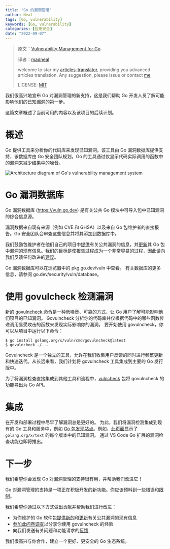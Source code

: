 ```yaml
---
title: "Go 的漏洞管理"
author: Neal
tags: [Go, vulnerability]
keywords: [Go, vulnerability]
categories: [应用安全]
date: "2022-09-07" 
---
```


>原文：[Vulnerability Management for Go](https://go.dev/blog/vuln)
>
>译者：[madneal](https://github.com/madneal)
>
>welcome to star my [articles-translator](https://github.com/madneal/articles-translator/), providing you advanced articles translation. Any suggestion, please issue or contact [me](mailto:bing.ecnu@gmail.com)
>
>LICENSE: [MIT](https://opensource.org/licenses/MIT)

我们很高兴地宣布 Go 对漏洞管理的新支持，这是我们帮助 Go 开发人员了解可能影响他们的已知漏洞的第一步。

这篇文章概述了当前可用的内容以及该项目的后续计划。

# 概述

Go 提供工具来分析你的代码库来发现已知漏洞。该工具由 Go 漏洞数据库提供支持，该数据库由 Go 安全团队规划。Go 的工具通过仅显示代码实际调用的函数中的漏洞来减少结果中的噪音。

![Architecture diagram of Go's vulnerability management system](https://go.dev/blog/vuln/architecture.png)

# Go 漏洞数据库

Go 漏洞数据库 (https://vuln.go.dev) 是有关公共 Go 模块中可导入包中已知漏洞的综合信息源。

漏洞数据来自现有来源（例如 CVE 和 GHSA）以及来自 Go 包维护者的直接报告。Go 安全团队会审查这些信息并将其添加到数据库中。

我们鼓励包维护者在他们自己的项目中[提供](https://go.dev/s/vulndb-report-new)有关公共漏洞的信息，并[更新](https://go.dev/s/vulndb-report-feedback)其 Go 包中漏洞的现有信息。我们的目标是使报告过程成为一个非常容易的过程，因此请向我们反馈任何改进的[建议](https://golang.org/s/vuln-feedback)。

Go 漏洞数据库可以在浏览器中的 pkg.go.dev/vuln 中查看。 有关数据库的更多信息，请参阅 go.dev/security/vuln/database。

# 使用 govulcheck 检测漏洞

新的 [govulncheck 命令](https://pkg.go.dev/golang.org/x/vuln/cmd/govulncheck)是一种低噪音、可靠的方式，让 Go 用户了解可能影响他们项目的已知漏洞。 Govulncheck 分析你的代码库并仅根据代码中的哪些函数传递调用易受攻击的函数来发现实际影响你的漏洞。 要开始使用 govulncheck，你可以从项目中运行以下命令：

```
$ go install golang.org/x/vuln/cmd/govulncheck@latest
$ govulncheck ./...
```

Govulncheck 是一个独立的工具，允许在我们收集用户反馈的同时进行频繁更新和快速迭代。从长远来看，我们计划将 govulncheck 工具集成到主要的 Go 发行版中。

为了将漏洞检查直接集成到其他工具和流程中，[vulncheck](https://pkg.go.dev/golang.org/x/vuln/vulncheck) 包将 govulncheck 的功能导出为 Go API。

# 集成

在开发和部署过程中尽早了解漏洞总是更好的。 为此，我们将漏洞检测集成到现有的 Go 工具和服务中，例如 [Go 包发现站点](https://pkg.go.dev/)。例如，[此页面](https://pkg.go.dev/golang.org/x/text?tab=versions)显示了 `golang.org/x/text` 的每个版本中的已知漏洞。 通过 VS Code Go 扩展的漏洞检查功能也即将推出。

# 下一步

我们希望你会发现 Go 对漏洞管理的支持很有用，并帮助我们改进它！

Go 对漏洞管理的支持是一项正在积极开发的新功能。你应该预料到一些错误和[限制](https://pkg.go.dev/golang.org/x/vuln/cmd/govulncheck#hdr-Limitations)。

我们希望你通过以下方式做出贡献并帮助我们进行改进：

* 为你维护的 Go 软件包[提供新的](https://golang.org/s/vulndb-report-new)和[更新](https://go.dev/s/vulndb-report-feedback)有关公共漏洞的现有信息
* [参加此问卷调查](https://golang.org/s/govulncheck-feedback)以分享你使用 govulncheck 的经验
* 向我们发送有关问题和功能请求的[反馈](https://golang.org/s/vuln-feedback)

我们很高兴与你合作，建立一个更好、更安全的 Go 生态系统。

